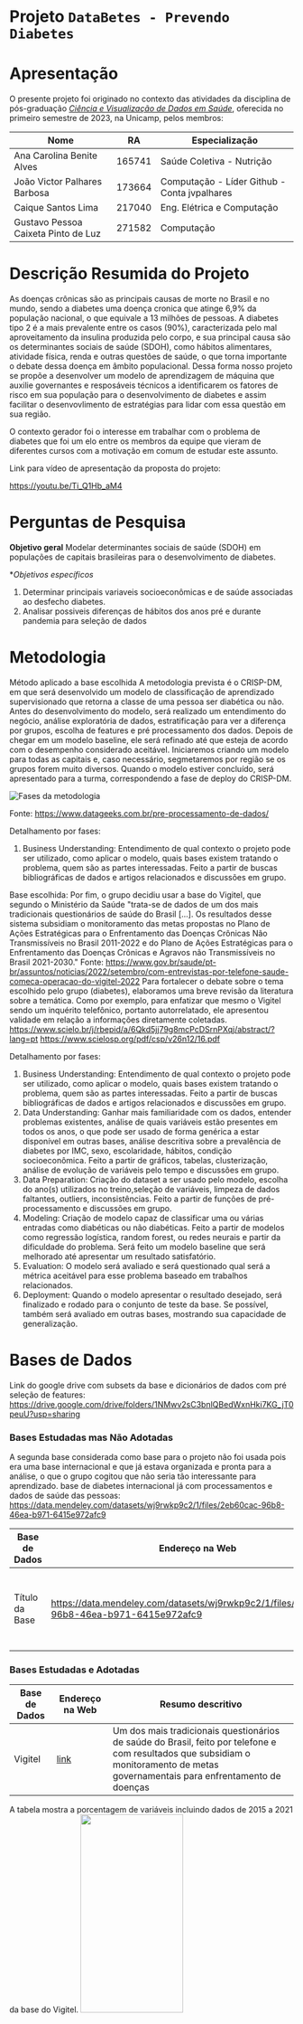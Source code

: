 # Projeto `DataBetes - Prevendo Diabetes`

# Apresentação

O presente projeto foi originado no contexto das atividades da disciplina de pós-graduação [*Ciência e Visualização de Dados em Saúde*](https://github.com/datasci4health/home), oferecida no primeiro semestre de 2023, na Unicamp, pelos membros:


|Nome  | RA | Especialização|
|--|--|--|
| Ana Carolina Benite Alves  | 165741  | Saúde Coletiva - Nutrição|
| João Victor Palhares Barbosa  | 173664  | Computação - Líder Github - Conta jvpalhares |
| Caique Santos Lima  | 217040  | Eng. Elétrica e Computação |
| Gustavo Pessoa Caixeta Pinto de Luz  | 271582  | Computação |


# Descrição Resumida do Projeto
As doenças crônicas são as principais causas de morte no Brasil e no mundo, sendo a diabetes uma doença cronica que atinge 6,9% da população nacional, o que equivale a 13 milhões de pessoas. A diabetes tipo 2 é a mais prevalente entre os casos (90%), caracterizada pelo mal aproveitamento da insulina produzida pelo corpo, e sua principal causa são os determinantes sociais de saúde (SDOH), como hábitos alimentares, atividade física, renda e outras questões de saúde, o que torna importante o debate dessa doença em âmbito populacional. Dessa forma nosso projeto se propõe a desenvolver um modelo de aprendizagem de máquina que auxilie governantes e resposáveis técnicos a identificarem os fatores de risco em sua população para o desenvolvimento de diabetes e assim facilitar o desenvovlimento de estratégias para lidar com essa questão em sua região. 

O contexto gerador foi o interesse em trabalhar com o problema de diabetes que foi um elo entre os membros da equipe que vieram de diferentes cursos com a motivação em comum de estudar este assunto.

Link para vídeo de apresentação da proposta do projeto:

https://youtu.be/Ti_Q1Hb_aM4

# Perguntas de Pesquisa
**Objetivo geral**
Modelar determinantes sociais de saúde (SDOH) em populações de capitais brasileiras para o desenvolvimento de diabetes.

**Objetivos específicos*
1. Determinar principais variaveis socioeconômicas e de saúde associadas ao desfecho diabetes.
2. Analisar possiveis diferenças de hábitos dos anos pré e durante pandemia para seleção de dados

# Metodologia
Método aplicado a base escolhida
A metodologia prevista é o CRISP-DM, em que será desenvolvido um modelo de classificação de aprendizado supervisionado que retorna a classe de uma pessoa ser diabética ou não. Antes do desenvolvimento do modelo, será realizado um entendimento do negócio, análise exploratória de dados, estratificação para ver a diferença por grupos, escolha de features e pré processamento dos dados. Depois de chegar em um modelo baseline, ele será refinado até que esteja de acordo com o desempenho considerado aceitável. Iniciaremos criando um modelo para todas as capitais e, caso necessário, segmetaremos por região se os grupos forem muito diversos. Quando o modelo estiver concluído, será apresentado para a turma, correspondendo a fase de deploy do CRISP-DM.

![Fases da metodologia](assets/Fluxo_dados.drawio.png)

Fonte: https://www.datageeks.com.br/pre-processamento-de-dados/

Detalhamento por fases:
1. Business Understanding: Entendimento de qual contexto o projeto pode ser utilizado, como aplicar o modelo, quais bases existem tratando o problema, quem são as partes interessadas. Feito a partir de buscas bibliográficas de dados e artigos relacionados e discussões em grupo.

Base escolhida:
Por fim, o grupo decidiu usar a base do Vigitel, que segundo o Ministério da Saúde  "trata-se de dados de um dos mais tradicionais questionários de saúde do Brasil [...]. Os resultados desse sistema subsidiam o monitoramento das metas propostas no Plano de Ações Estratégicas para o Enfrentamento das Doenças Crônicas Não Transmissíveis no Brasil 2011-2022 e do Plano de Ações Estratégicas para o Enfrentamento das Doenças Crônicas e Agravos não Transmissíveis no Brasil 2021-2030." Fonte: https://www.gov.br/saude/pt-br/assuntos/noticias/2022/setembro/com-entrevistas-por-telefone-saude-comeca-operacao-do-vigitel-2022
Para fortalecer o debate sobre o tema escolhido pelo grupo (diabetes), elaboramos uma breve revisão da literatura sobre a temática.
Como por exemplo, para enfatizar que mesmo o Vigitel sendo um inquérito telefônico, portanto autorrelatado, ele apresentou validade em relação a informações diretamente coletadas.
https://www.scielo.br/j/rbepid/a/6Qkd5jj79g8mcPcDSrnPXqj/abstract/?lang=pt
https://www.scielosp.org/pdf/csp/v26n12/16.pdf

Detalhamento por fases:
1. Business Understanding: Entendimento de qual contexto o projeto pode ser utilizado, como aplicar o modelo, quais bases existem tratando o problema, quem são as partes interessadas. Feito a partir de buscas bibliográficas de dados e artigos relacionados e discussões em grupo.
2. Data Understanding: Ganhar mais familiaridade com os dados, entender problemas existentes, análise de quais variáveis estão presentes em todos os anos, o que pode ser usado de forma genérica a estar disponível em outras bases, análise descritiva sobre a prevalência de diabetes por IMC, sexo, escolaridade, hábitos, condição socioeconômica. Feito a partir de gráficos, tabelas, clusterização, análise de evolução de variáveis pelo tempo e discussões em grupo.
3. Data Preparation: Criação do dataset a ser usado pelo modelo, escolha do ano(s) utilizados no treino,seleção de variáveis, limpeza de dados faltantes, outliers, inconsistências. Feito a partir de funções de pré-processamento e discussões em grupo.
4. Modeling: Criação de modelo capaz de classificar uma ou várias entradas como diabéticas ou não diabéticas. Feito a partir de modelos como regressão logística, random forest, ou redes neurais e partir da dificuldade do problema. Será feito um modelo baseline que será melhorado até apresentar um resultado satisfatório.
5. Evaluation: O modelo será avaliado e será questionado qual será a métrica aceitável para esse problema baseado em trabalhos relacionados.
6. Deployment: Quando o modelo apresentar o resultado desejado, será finalizado e rodado para o conjunto de teste da base. Se possível, também será avaliado em outras bases, mostrando sua capacidade de generalização.

# Bases de Dados

Link do google drive com subsets da base e dicionários de dados com pré seleção de features: https://drive.google.com/drive/folders/1NMwv2sC3bnlQBedWxnHki7KG_jT0peuU?usp=sharing

### Bases Estudadas mas Não Adotadas
A segunda base considerada como base para o projeto não foi usada pois era uma base internacional e que já estava organizada e pronta para a análise, o que o grupo cogitou que não seria tão interessante para aprendizado. 
base de diabetes internacional já com processamentos e dados de saúde das pessoas: https://data.mendeley.com/datasets/wj9rwkp9c2/1/files/2eb60cac-96b8-46ea-b971-6415e972afc9

Base de Dados | Endereço na Web | Resumo descritivo
----- | ----- | -----
Título da Base |  https://data.mendeley.com/datasets/wj9rwkp9c2/1/files/2eb60cac-96b8-46ea-b971-6415e972afc9 | Breve resumo (duas ou três linhas) sobre a base.

### Bases Estudadas e Adotadas

Base de Dados | Endereço na Web | Resumo descritivo
----- | ----- | -----
Vigitel | [link](https://svs.aids.gov.br/download/Vigitel/) | Um dos mais tradicionais questionários de saúde do Brasil, feito por telefone e com resultados que subsidiam o monitoramento de metas governamentais para enfrentamento de doenças

A tabela mostra a porcentagem de variáveis incluindo dados de 2015 a 2021 da base do Vigitel. 
<img src="img/tabela_dataset.jpg"  width="60%" height="30%" align:center>


Pode se notar que é uma base majoritariamente composta de mulheres, brancas, de 65 anos ou mais, com peso normal, com pelo menos 2º grau de escolaridade, que não consome álcool, não possui pressão alta. A porcentagem de entrevistados com diabetes é de cerca de 10%.

#### Análises

![](assets/diab_geral.PNG)

Pode se notar que a probabilidade de um indivíduo possuir diabetes aumentou de 9 para 14% de 2015 a 2021. Mesmo assim, a variação não foi tão grande e isso pode tornar o modelo mais generalizável. Por enquanto a escolha foi de manter todos os anos após 2015.

As faixas etárias maiores apresentaram maiores taxas de diabéticos, com uma diferença clara entre elas.

![](assets/diab_fet.PNG)

Em geral a incidência de diabetes é balanceada entre as cores, com um número levemente maior para as cores indígena e amarela.
![](assets/diab_cor.PNG)

Pessoas com maior escolaridade possuem menos diabetes.
![](assets/diab_escolaridade.PNG)

A pressão alta é um fator ligado a diabetes consistentemente ao longo dos anos, como mostra o gráfico.
![](assets/diab_pressao.PNG)

O consumo de álcool diário aumenta consideravelmente a chance de desenvolver diabetes, com uma diferença de até 6% entre o consumo de 5 a 6 dias para todos os dias.
![](assets/diab_freqalcool.PNG)

Alguns fatores foram diferentes do esperado, como por exemplo a frequência do consumo de refrigerantes.

![](assets/diab_refri.PNG)

Espera-se que quanto maior a frequência, maior a possibilidade do desfecho diabetes. No entanto, os dados revelaram uma chance maior para quem nunca consome. Isso pode se dar por conta de uma mudança de hábitos dos indivíduos que são diagnosticados com a doença. Por isso, variáveis como essa não serão usadas pelo modelo, para não gerar um fator de confusão.

#### Seleção de variáveis

A seleção inicial de variáveis após a análise foi de:
- faixa etária
- escolaridade
- IMC
- pressão alta
- frequência de consumo de álcool
- cor

O link com todos os gráficos de análise está aqui (inserir link), foram selecionadas as mais relevantes para a justificativa.

### Integração entre Bases e Análise Exploratória
Na quarta-feira (17/04), em uma reunião de trabalho com a Maria Clara Pimenta (aluna de medicina na FCM/Unicamp), foi discutida a possibilidade de se usar uma coorte de doenças coronarianas (que também contém dados relacionados à diabetes) para validação do modelo treinado com a base Vigitel. Esta coorte faz parte de um estudo realizado pelos pesquisadores da FCM/Unicamp. Até o momento, a Maria está em contato com seu orientador para solicitar a disponibilização da referida base para o projeto DataBetes.


# Ferramentas
Ferramenta teórica: Pubmed, Google Scholar e documentos/protocolos governamentais.
Ferramente de dados: Python, Google Colab, bibliotecas de manipulação de dados(Pandas, NumPy), bibliotecas de machine learning (Scikit-learn, TensorFlow, PyTorch - a depender da dificuldade do problema), bibliotecas de visualização de dados (Matplotlib, Seaborn, Plotly) e o que mais for necessário para resolver o problema.

# Cronograma

|Data  | Entrega Esperada |
|--|--|
| 14 de maio | Resultado parcial: análise descritiva estratificada por grupos, seleção de dados. 3 primeiras etapas do CRISP-DM   |
| 22 de junho | Modelo refinado e finalizado. Últimas etapas da metodologia  |
| 22 ou 27 de junho  | Apresentação  |

